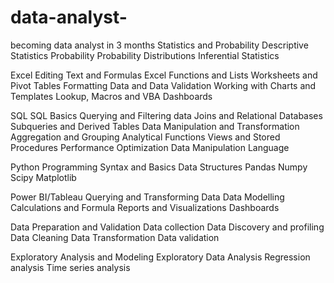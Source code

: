 # data-analyst-
becoming data analyst  in 3 months
Statistics and Probability
Descriptive Statistics 
Probability
Probability Distributions
Inferential Statistics 


Excel 
Editing Text and Formulas
Excel Functions and Lists
Worksheets and Pivot Tables
Formatting Data and Data Validation
Working with Charts and Templates
Lookup, Macros and VBA
Dashboards


SQL
SQL Basics
Querying and Filtering data
Joins and Relational Databases
Subqueries and Derived Tables
Data Manipulation and Transformation
Aggregation and Grouping
Analytical Functions
Views and Stored Procedures
Performance Optimization
Data Manipulation Language


Python Programming
Syntax and Basics
Data Structures
Pandas 
Numpy
Scipy
Matplotlib


Power BI/Tableau
Querying and Transforming Data
Data Modelling
Calculations and Formula
Reports and Visualizations
Dashboards


Data Preparation and Validation
Data collection
Data Discovery and profiling
Data Cleaning
Data Transformation
Data validation


Exploratory Analysis and Modeling
Exploratory Data Analysis
Regression analysis
Time series analysis
